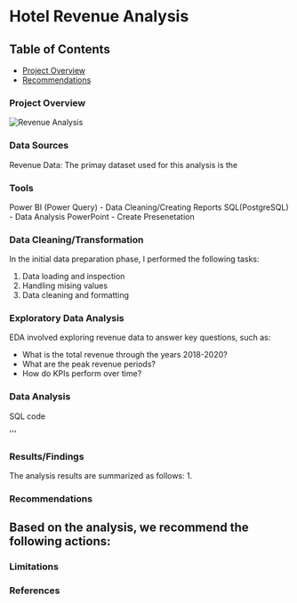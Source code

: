 # Hotel Revenue Analysis 

## Table of Contents

- [Project Overview](#project-overview)
- [Recommendations](#recommendations)

### Project Overview

![Revenue Analysis](https://github.com/user-attachments/assets/64f82f69-2017-4c37-8528-8ac55aab3b35)

### Data Sources
Revenue Data: The primay dataset used for this analysis is the

### Tools
Power BI (Power Query) - Data Cleaning/Creating Reports
SQL(PostgreSQL) - Data Analysis
PowerPoint - Create Presenetation

### Data Cleaning/Transformation 

In the initial data preparation phase, I performed the following tasks:
 1. Data loading and inspection
 2. Handling mising values
 3. Data cleaning and formatting


### Exploratory Data Analysis

EDA involved exploring revenue data to answer key questions, such as:

 - What is the total revenue through the years 2018-2020?
 - What are the peak revenue periods?
 - How do KPIs perform over time?


### Data Analysis

SQL code

'''


### Results/Findings

The analysis results are summarized as follows:
 1.


### Recommendations

 Based on the analysis, we recommend the following actions:
 - 


### Limitations


### References
